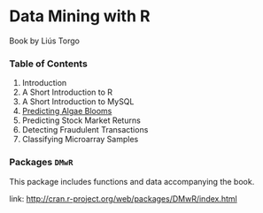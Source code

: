 Data Mining with R
==================

Book by Liús Torgo

### Table of Contents

1. Introduction
  1. A Short Introduction to R
  2. A Short Introduction to MySQL
2. [Predicting Algae Blooms](ch2.md)
3. Predicting Stock Market Returns
4. Detecting Fraudulent Transactions
5. Classifying Microarray Samples

### Packages `DMwR`

This package includes functions and data accompanying the book.

link: http://cran.r-project.org/web/packages/DMwR/index.html


